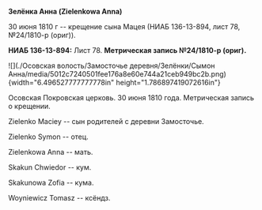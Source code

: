 **Зелёнка Анна (Zielеnkowa Anna)**

30 июня 1810 г -- крещение сына Мацея (НИАБ 136-13-894, лист 78,
№24/1810-р (ориг)).

**НИАБ 136-13-894:** Лист 78. **Метрическая запись №24/1810-р (ориг).**

![](./Осовская волость/Замосточье деревня/Зелёнки/Сымон Анна/media/5012c7240501fee176a8e60e744a21ceb949bc2b.png){width="6.496527777777778in"
height="1.786897419072616in"}

Осовская Покровская церковь. 30 июня 1810 года. Метрическая запись о
крещении.

Zielenko Maciey -- сын родителей с деревни Замосточье.

Zielenko Symon -- отец.

Zielenkowa Anna -- мать.

Skakun Chwiedor -- кум.

Skakunowa Zofia -- кума.

Woyniewicz Tomasz -- ксёндз.
